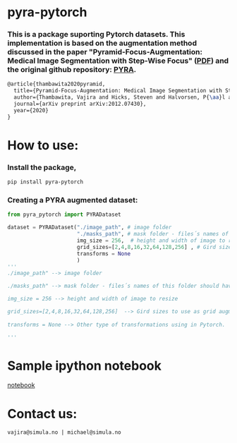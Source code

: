 # pyra-pytorch


### This is a package suporting Pytorch datasets. This implementation is based on the augmentation method discussed in the paper "Pyramid-Focus-Augmentation: Medical Image Segmentation with Step-Wise Focus" ([PDF](https://arxiv.org/pdf/2012.07430v1.pdf)) and the original github repository: [PYRA](https://vlbthambawita.github.io/PYRA/).





```latex
@article{thambawita2020pyramid,
  title={Pyramid-Focus-Augmentation: Medical Image Segmentation with Step-Wise Focus},
  author={Thambawita, Vajira and Hicks, Steven and Halvorsen, P{\aa}l and Riegler, Michael A},
  journal={arXiv preprint arXiv:2012.07430},
  year={2020}
}
```

# How to use:

### Install the package,
```bash
pip install pyra-pytorch
```

### Creating a PYRA augmented dataset:

```python
from pyra_pytorch import PYRADataset

dataset = PYRADataset("./image_path", # image folder
                      "./masks_path", # mask folder - files´s names of this folder should have image names as prefix to find correct image and mask pairs.
                      img_size = 256,  # height and width of image to resize
                      grid_sizes=[2,4,8,16,32,64,128,256] , # Gird sizes to use as grid augmentation. Note that, the image size after resizing ()
                      transforms = None
                      )
'''
./image_path" --> image folder

./masks_path" --> mask folder - files´s names of this folder should have image names as prefix to find correct image and mask pairs.

img_size = 256 --> height and width of image to resize

grid_sizes=[2,4,8,16,32,64,128,256]  --> Gird sizes to use as grid augmentation. Note that, the image size after resizing (in this case, it is 256) shoud be divisible by these grid sizes.
                      
transforms = None --> Other type of transformations using in Pytorch. 

'''
```

# Sample ipython notebook

[notebook](https://github.com/vlbthambawita/pyra-pytorch/blob/main/tutorial/load_data_with_PYRA.ipynb)


# Contact us:
```
vajira@simula.no | michael@simula.no
```